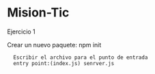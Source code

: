 # Mision-Tic
Ejercicio 1

Crear un nuevo paquete:
      npm init

      Escribir el archivo para el punto de entrada
      entry point:(index.js) senrver.js

